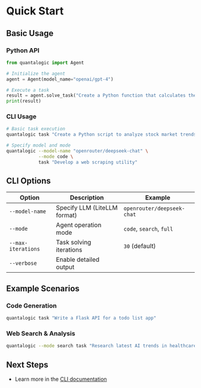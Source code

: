 # Quick Start

## Basic Usage

### Python API

```python
from quantalogic import Agent

# Initialize the agent
agent = Agent(model_name="openai/gpt-4")

# Execute a task
result = agent.solve_task("Create a Python function that calculates the Fibonacci sequence")
print(result)
```

### CLI Usage

```bash
# Basic task execution
quantalogic task "Create a Python script to analyze stock market trends"

# Specify model and mode
quantalogic --model-name "openrouter/deepseek-chat" \
            --mode code \
            task "Develop a web scraping utility"
```

## CLI Options

| Option | Description | Example |
|--------|-------------|---------|
| `--model-name` | Specify LLM (LiteLLM format) | `openrouter/deepseek-chat` |
| `--mode` | Agent operation mode | `code`, `search`, `full` |
| `--max-iterations` | Task solving iterations | `30` (default) |
| `--verbose` | Enable detailed output | |

## Example Scenarios

### Code Generation
```bash
quantalogic task "Write a Flask API for a todo list app"
```

### Web Search & Analysis
```bash
quantalogic --mode search task "Research latest AI trends in healthcare"
```

## Next Steps
- Learn more in the [CLI documentation](cli.md)
